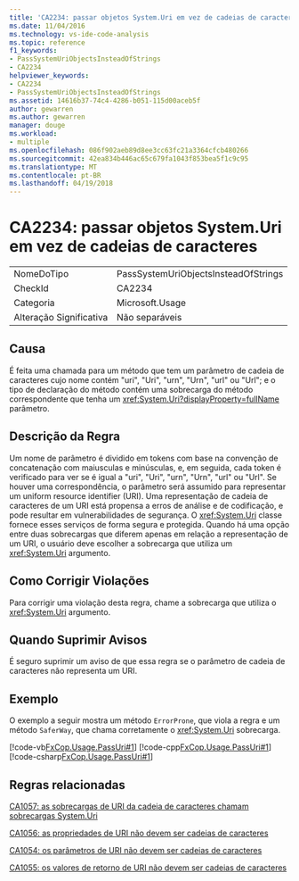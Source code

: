 ```yaml
---
title: 'CA2234: passar objetos System.Uri em vez de cadeias de caracteres'
ms.date: 11/04/2016
ms.technology: vs-ide-code-analysis
ms.topic: reference
f1_keywords:
- PassSystemUriObjectsInsteadOfStrings
- CA2234
helpviewer_keywords:
- CA2234
- PassSystemUriObjectsInsteadOfStrings
ms.assetid: 14616b37-74c4-4286-b051-115d00aceb5f
author: gewarren
ms.author: gewarren
manager: douge
ms.workload:
- multiple
ms.openlocfilehash: 086f902aeb89d8ee3cc63fc21a3364cfcb480266
ms.sourcegitcommit: 42ea834b446ac65c679fa1043f853bea5f1c9c95
ms.translationtype: MT
ms.contentlocale: pt-BR
ms.lasthandoff: 04/19/2018
---
```

# <a name="ca2234-pass-systemuri-objects-instead-of-strings"></a>CA2234: passar objetos System.Uri em vez de cadeias de caracteres
|||
|-|-|
|NomeDoTipo|PassSystemUriObjectsInsteadOfStrings|
|CheckId|CA2234|
|Categoria|Microsoft.Usage|
|Alteração Significativa|Não separáveis|

## <a name="cause"></a>Causa
 É feita uma chamada para um método que tem um parâmetro de cadeia de caracteres cujo nome contém "uri", "Uri", "urn", "Urn", "url" ou "Url"; e o tipo de declaração do método contém uma sobrecarga do método correspondente que tenha um <xref:System.Uri?displayProperty=fullName> parâmetro.

## <a name="rule-description"></a>Descrição da Regra
 Um nome de parâmetro é dividido em tokens com base na convenção de concatenação com maiusculas e minúsculas, e, em seguida, cada token é verificado para ver se é igual a "uri", "Uri", "urn", "Urn", "url" ou "Url". Se houver uma correspondência, o parâmetro será assumido para representar um uniform resource identifier (URI). Uma representação de cadeia de caracteres de um URI está propensa a erros de análise e de codificação, e pode resultar em vulnerabilidades de segurança. O <xref:System.Uri> classe fornece esses serviços de forma segura e protegida. Quando há uma opção entre duas sobrecargas que diferem apenas em relação a representação de um URI, o usuário deve escolher a sobrecarga que utiliza um <xref:System.Uri> argumento.

## <a name="how-to-fix-violations"></a>Como Corrigir Violações
 Para corrigir uma violação desta regra, chame a sobrecarga que utiliza o <xref:System.Uri> argumento.

## <a name="when-to-suppress-warnings"></a>Quando Suprimir Avisos
 É seguro suprimir um aviso de que essa regra se o parâmetro de cadeia de caracteres não representa um URI.

## <a name="example"></a>Exemplo
 O exemplo a seguir mostra um método `ErrorProne`, que viola a regra e um método `SaferWay`, que chama corretamente o <xref:System.Uri> sobrecarga.

 [!code-vb[FxCop.Usage.PassUri#1](../code-quality/codesnippet/VisualBasic/ca2234-pass-system-uri-objects-instead-of-strings_1.vb)]
 [!code-cpp[FxCop.Usage.PassUri#1](../code-quality/codesnippet/CPP/ca2234-pass-system-uri-objects-instead-of-strings_1.cpp)]
 [!code-csharp[FxCop.Usage.PassUri#1](../code-quality/codesnippet/CSharp/ca2234-pass-system-uri-objects-instead-of-strings_1.cs)]

## <a name="related-rules"></a>Regras relacionadas
 [CA1057: as sobrecargas de URI da cadeia de caracteres chamam sobrecargas System.Uri](../code-quality/ca1057-string-uri-overloads-call-system-uri-overloads.md)

 [CA1056: as propriedades de URI não devem ser cadeias de caracteres](../code-quality/ca1056-uri-properties-should-not-be-strings.md)

 [CA1054: os parâmetros de URI não devem ser cadeias de caracteres](../code-quality/ca1054-uri-parameters-should-not-be-strings.md)

 [CA1055: os valores de retorno de URI não devem ser cadeias de caracteres](../code-quality/ca1055-uri-return-values-should-not-be-strings.md)